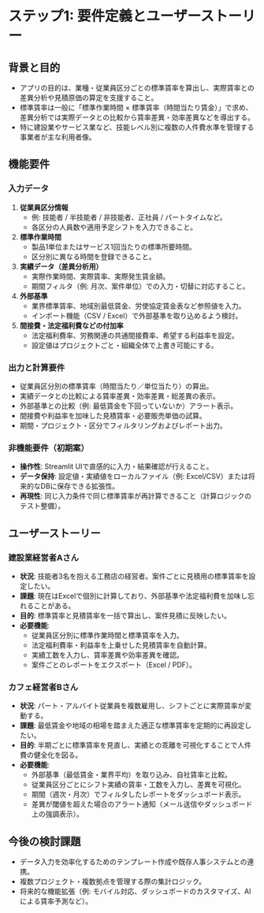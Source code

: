 # ステップ1: 要件定義とユーザーストーリー

## 背景と目的
- アプリの目的は、業種・従業員区分ごとの標準賃率を算出し、実際賃率との差異分析や見積原価の算定を支援すること。
- 標準賃率は一般に「標準作業時間 × 標準賃率（時間当たり賃金）」で求め、差異分析では実際データとの比較から賃率差異・効率差異などを導出する。
- 特に建設業やサービス業など、技能レベル別に複数の人件費水準を管理する事業者が主な利用者像。

## 機能要件
### 入力データ
1. **従業員区分情報**
   - 例: 技能者 / 半技能者 / 非技能者、正社員 / パートタイムなど。
   - 各区分の人員数や適用予定シフトを入力できること。
2. **標準作業時間**
   - 製品1単位またはサービス1回当たりの標準所要時間。
   - 区分別に異なる時間を登録できること。
3. **実績データ（差異分析用）**
   - 実際作業時間、実際賃率、実際発生賃金額。
   - 期間フィルタ（例: 月次、案件単位）での入力・切替に対応すること。
4. **外部基準**
   - 業界標準賃率、地域別最低賃金、労使協定賃金表など参照値を入力。
   - インポート機能（CSV / Excel）で外部基準を取り込めるよう検討。
5. **間接費・法定福利費などの付加率**
   - 法定福利費率、労務関連の共通間接費率、希望する利益率を設定。
   - 設定値はプロジェクトごと・組織全体で上書き可能にする。

### 出力と計算要件
- 従業員区分別の標準賃率（時間当たり／単位当たり）の算出。
- 実績データとの比較による賃率差異・効率差異・総差異の表示。
- 外部基準との比較（例: 最低賃金を下回っていないか）アラート表示。
- 間接費や利益率を加味した見積賃率・必要販売単価の試算。
- 期間・プロジェクト・区分でフィルタリングおよびレポート出力。

### 非機能要件（初期案）
- **操作性**: Streamlit UIで直感的に入力・結果確認が行えること。
- **データ保持**: 設定値・実績値をローカルファイル（例: Excel/CSV）または将来的なDBに保存できる拡張性。
- **再現性**: 同じ入力条件で同じ標準賃率が再計算できること（計算ロジックのテスト整備）。

## ユーザーストーリー
### 建設業経営者Aさん
- **状況**: 技能者3名を抱える工務店の経営者。案件ごとに見積用の標準賃率を設定したい。
- **課題**: 現在はExcelで個別に計算しており、外部基準や法定福利費を加味し忘れることがある。
- **目的**: 標準賃率と見積賃率を一括で算出し、案件見積に反映したい。
- **必要機能**:
  - 従業員区分別に標準作業時間と標準賃率を入力。
  - 法定福利費率・利益率を上乗せした見積賃率を自動計算。
  - 実績工数を入力し、賃率差異や効率差異を確認。
  - 案件ごとのレポートをエクスポート（Excel / PDF）。

### カフェ経営者Bさん
- **状況**: パート・アルバイト従業員を複数雇用し、シフトごとに実際賃率が変動する。
- **課題**: 最低賃金や地域の相場を踏まえた適正な標準賃率を定期的に再設定したい。
- **目的**: 半期ごとに標準賃率を見直し、実績との乖離を可視化することで人件費の健全化を図る。
- **必要機能**:
  - 外部基準（最低賃金・業界平均）を取り込み、自社賃率と比較。
  - 従業員区分ごとにシフト実績の賃率・工数を入力し、差異を可視化。
  - 期間（週次・月次）でフィルタしたレポートをダッシュボード表示。
  - 差異が閾値を超えた場合のアラート通知（メール送信やダッシュボード上の強調表示）。

## 今後の検討課題
- データ入力を効率化するためのテンプレート作成や既存人事システムとの連携。
- 複数プロジェクト・複数拠点を管理する際の集計ロジック。
- 将来的な機能拡張（例: モバイル対応、ダッシュボードのカスタマイズ、AIによる賃率予測など）。
